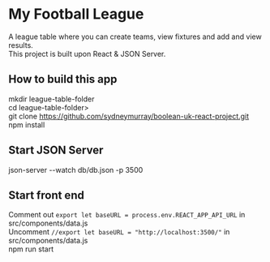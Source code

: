 # My Football League 
A league table where you can create teams, view fixtures and add and view results. \
This project is built upon React & JSON Server.

## How to build this app
mkdir league-table-folder \
cd league-table-folder> \
git clone https://github.com/sydneymurray/boolean-uk-react-project.git \
npm install

## Start JSON Server
json-server --watch db/db.json -p 3500

## Start front end
Comment out `export let baseURL = process.env.REACT_APP_API_URL` in src/components/data.js \
Uncomment `//export let baseURL = "http://localhost:3500/"` in src/components/data.js \
npm run start

